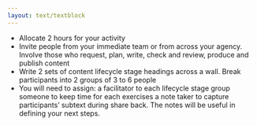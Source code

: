 ```yaml
---
layout: text/textblock
---
```


- Allocate 2 hours for your activity
- Invite people from your immediate team or from across your agency. Involve those who request, plan, write, check and review, produce and publish content
- Write 2 sets of content lifecycle stage headings across a wall. Break participants into 2 groups of 3 to 6 people
- You will need to assign:
a facilitator to each lifecycle stage group
someone to keep time for each exercises
a note taker to capture participants’ subtext during share back. The notes will be useful in defining your next steps.


